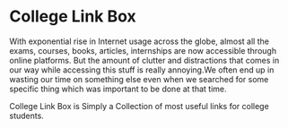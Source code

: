 # College Link Box

With exponential rise in Internet usage across the globe, almost all the exams, courses, books, articles,  internships are now accessible through online platforms. But the amount of clutter and distractions that comes in our way while accessing this stuff is really annoying.We often end up in wasting our time on something else even when we searched for some specific thing which was important to be done at that time.

College Link Box is Simply a Collection of most useful links for college students.
